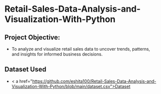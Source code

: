 # Retail-Sales-Data-Analysis-and-Visualization-With-Python

## Project Objective:

- To analyze and visualize retail sales data to uncover trends, patterns, and insights for informed business decisions.

## Dataset Used
- < a href="https://github.com/eshita100/Retail-Sales-Data-Analysis-and-Visualization-With-Python/blob/main/dataset.csv">Dataset</a>

